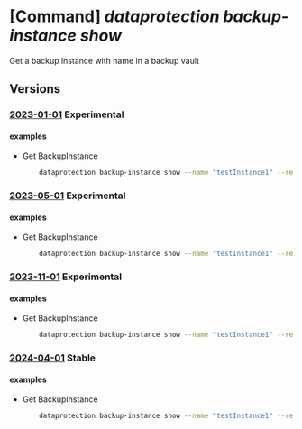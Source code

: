 # [Command] _dataprotection backup-instance show_

Get a backup instance with name in a backup vault

## Versions

### [2023-01-01](/Resources/mgmt-plane/L3N1YnNjcmlwdGlvbnMve30vcmVzb3VyY2Vncm91cHMve30vcHJvdmlkZXJzL21pY3Jvc29mdC5kYXRhcHJvdGVjdGlvbi9iYWNrdXB2YXVsdHMve30vYmFja3VwaW5zdGFuY2VzL3t9/2023-01-01.xml) **Experimental**

<!-- mgmt-plane /subscriptions/{}/resourcegroups/{}/providers/microsoft.dataprotection/backupvaults/{}/backupinstances/{} 2023-01-01 -->

#### examples

- Get BackupInstance
    ```bash
        dataprotection backup-instance show --name "testInstance1" --resource-group "000pikumar" --vault-name "PratikPrivatePreviewVault1"
    ```

### [2023-05-01](/Resources/mgmt-plane/L3N1YnNjcmlwdGlvbnMve30vcmVzb3VyY2Vncm91cHMve30vcHJvdmlkZXJzL21pY3Jvc29mdC5kYXRhcHJvdGVjdGlvbi9iYWNrdXB2YXVsdHMve30vYmFja3VwaW5zdGFuY2VzL3t9/2023-05-01.xml) **Experimental**

<!-- mgmt-plane /subscriptions/{}/resourcegroups/{}/providers/microsoft.dataprotection/backupvaults/{}/backupinstances/{} 2023-05-01 -->

#### examples

- Get BackupInstance
    ```bash
        dataprotection backup-instance show --name "testInstance1" --resource-group "000pikumar" --vault-name "PratikPrivatePreviewVault1"
    ```

### [2023-11-01](/Resources/mgmt-plane/L3N1YnNjcmlwdGlvbnMve30vcmVzb3VyY2Vncm91cHMve30vcHJvdmlkZXJzL21pY3Jvc29mdC5kYXRhcHJvdGVjdGlvbi9iYWNrdXB2YXVsdHMve30vYmFja3VwaW5zdGFuY2VzL3t9/2023-11-01.xml) **Experimental**

<!-- mgmt-plane /subscriptions/{}/resourcegroups/{}/providers/microsoft.dataprotection/backupvaults/{}/backupinstances/{} 2023-11-01 -->

#### examples

- Get BackupInstance
    ```bash
        dataprotection backup-instance show --name "testInstance1" --resource-group "000pikumar" --vault-name "PratikPrivatePreviewVault1"
    ```

### [2024-04-01](/Resources/mgmt-plane/L3N1YnNjcmlwdGlvbnMve30vcmVzb3VyY2Vncm91cHMve30vcHJvdmlkZXJzL21pY3Jvc29mdC5kYXRhcHJvdGVjdGlvbi9iYWNrdXB2YXVsdHMve30vYmFja3VwaW5zdGFuY2VzL3t9/2024-04-01.xml) **Stable**

<!-- mgmt-plane /subscriptions/{}/resourcegroups/{}/providers/microsoft.dataprotection/backupvaults/{}/backupinstances/{} 2024-04-01 -->

#### examples

- Get BackupInstance
    ```bash
        dataprotection backup-instance show --name "testInstance1" --resource-group "000pikumar" --vault-name "PratikPrivatePreviewVault1"
    ```
